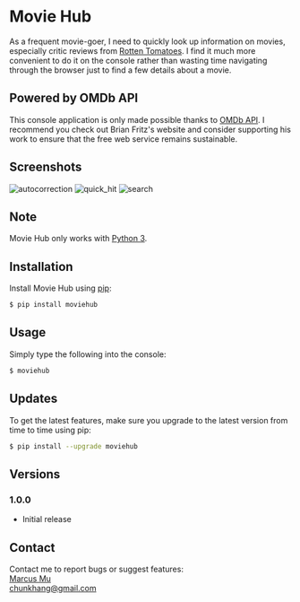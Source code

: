 # Movie Hub
As a frequent movie-goer, I need to quickly look up information on movies, especially critic reviews from [Rotten Tomatoes](https://www.rottentomatoes.com). I find it much more convenient to do it on the console rather than wasting time navigating through the browser just to find a few details about a movie.

## Powered by OMDb API
This console application is only made possible thanks to [OMDb API](http://www.omdbapi.com). I recommend you check out Brian Fritz's website and consider supporting his work to ensure that the free web service remains sustainable.

## Screenshots
![autocorrection](https://cloud.githubusercontent.com/assets/12708862/23411590/b3e3b08c-fe0d-11e6-8fd8-0f00a8dba484.jpg)
![quick_hit](https://cloud.githubusercontent.com/assets/12708862/23411594/b981aa26-fe0d-11e6-9e0d-fe9b8815e1a6.jpg)
![search](https://cloud.githubusercontent.com/assets/12708862/23411601/be1f6078-fe0d-11e6-91af-586d6a58a29c.jpg)

## Note
Movie Hub only works with [Python 3](http://www.diveintopython3.net/installing-python.html).

## Installation
Install Movie Hub using [pip](https://pip.pypa.io/en/stable/quickstart/):
```sh
$ pip install moviehub
```

## Usage
Simply type the following into the console:
```sh
$ moviehub
```

## Updates
To get the latest features, make sure you upgrade to the latest version from time to time using pip:
```sh
$ pip install --upgrade moviehub
```

## Versions

### 1.0.0
* Initial release

## Contact
Contact me to report bugs or suggest features: <br />
[Marcus Mu](http://marcusmu.me) <br />
chunkhang@gmail.com
